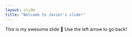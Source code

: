 ```yaml
---
layout: slide
title: "Welcome to Javier's slide!"
---
```

This is my awesome slide :tada:
Use the left arrow to go back!
